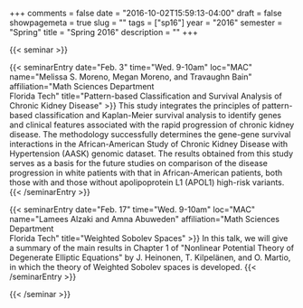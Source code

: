 +++
comments = false
date = "2016-10-02T15:59:13-04:00"
draft = false
showpagemeta = true
slug = ""
tags = ["sp16"]
year = "2016"
semester = "Spring"
title = "Spring 2016"
description = ""
+++

{{< seminar >}}

{{< seminarEntry date="Feb. 3" time="Wed. 9-10am" loc="MAC" name="Melissa S. Moreno, Megan Moreno, and Travaughn Bain" affiliation="Math Sciences Department<br /> Florida Tech" title="Pattern-based Classification and Survival Analysis of Chronic Kidney Disease" >}}
This study integrates the principles of pattern-based classification and Kaplan-Meier survival analysis to identify genes and clinical features associated with the rapid progression of chronic kidney disease. The methodology successfully determines the gene-gene survival interactions in the African-American Study of Chronic Kidney Disease with Hypertension (AASK) genomic dataset. The results obtained from this study serves as a basis for the future studies on comparison of the disease progression in white patients with that in African-American patients, both those with and those without apolipoprotein L1 (APOL1) high-risk variants.
{{< /seminarEntry >}}

{{< seminarEntry date="Feb. 17" time="Wed. 9-10am" loc="MAC" name="Lamees Alzaki and Amna Abuweden" affiliation="Math Sciences Department<br /> Florida Tech" title="Weighted Sobolev Spaces" >}}
In this talk, we will give a summary of the main results in Chapter 1 of "Nonlinear Potential Theory of Degenerate Elliptic Equations" by J. Heinonen, T. Kilpelänen, and O. Martio, in which the theory of Weighted Sobolev spaces is developed.
{{< /seminarEntry >}}

{{< /seminar >}}
